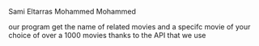 Sami Eltarras
Mohammed Mohammed

our program get the name of related movies and a specifc movie of your choice of over a 1000 movies thanks to the API that we use 
